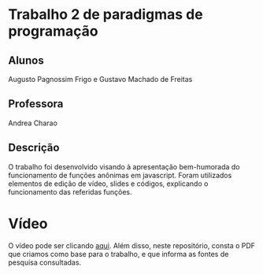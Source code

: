 # Trabalho 2 de paradigmas de programação
## Alunos
Augusto Pagnossim Frigo e 
Gustavo Machado de Freitas
## Professora
Andrea Charao

## Descrição
O trabalho foi desenvolvido visando à apresentação bem-humorada do funcionamento de funções anônimas em javascript. Foram utilizados elementos de edição de vídeo, slides e códigos, explicando o funcionamento das referidas funções.

# Vídeo
 O vídeo pode ser clicando [aqui](https://drive.google.com/file/d/11mZoDpQoxxYBWW-nlPmttSEnSjA2eBoC/view). Além disso, neste repositório, consta o PDF que criamos como base para o trabalho, e que informa as fontes de pesquisa consultadas.
